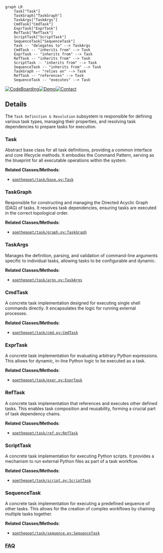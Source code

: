 ```mermaid
graph LR
    Task["Task"]
    TaskGraph["TaskGraph"]
    TaskArgs["TaskArgs"]
    CmdTask["CmdTask"]
    ExprTask["ExprTask"]
    RefTask["RefTask"]
    ScriptTask["ScriptTask"]
    SequenceTask["SequenceTask"]
    Task -- "delegates to" --> TaskArgs
    CmdTask -- "inherits from" --> Task
    ExprTask -- "inherits from" --> Task
    RefTask -- "inherits from" --> Task
    ScriptTask -- "inherits from" --> Task
    SequenceTask -- "inherits from" --> Task
    TaskGraph -- "relies on" --> Task
    RefTask -- "references" --> Task
    SequenceTask -- "executes" --> Task
```

[![CodeBoarding](https://img.shields.io/badge/Generated%20by-CodeBoarding-9cf?style=flat-square)](https://github.com/CodeBoarding/GeneratedOnBoardings)[![Demo](https://img.shields.io/badge/Try%20our-Demo-blue?style=flat-square)](https://www.codeboarding.org/demo)[![Contact](https://img.shields.io/badge/Contact%20us%20-%20contact@codeboarding.org-lightgrey?style=flat-square)](mailto:contact@codeboarding.org)

## Details

The `Task Definition & Resolution` subsystem is responsible for defining various task types, managing their properties, and resolving task dependencies to prepare tasks for execution.

### Task
Abstract base class for all task definitions, providing a common interface and core lifecycle methods. It embodies the Command Pattern, serving as the blueprint for all executable operations within the system.


**Related Classes/Methods**:

- <a href="https://github.com/nat-n/poethepoet/blob/main/poethepoet/task/base.py" target="_blank" rel="noopener noreferrer">`poethepoet/task/base.py:Task`</a>


### TaskGraph
Responsible for constructing and managing the Directed Acyclic Graph (DAG) of tasks. It resolves task dependencies, ensuring tasks are executed in the correct topological order.


**Related Classes/Methods**:

- <a href="https://github.com/nat-n/poethepoet/blob/main/poethepoet/task/graph.py" target="_blank" rel="noopener noreferrer">`poethepoet/task/graph.py:TaskGraph`</a>


### TaskArgs
Manages the definition, parsing, and validation of command-line arguments specific to individual tasks, allowing tasks to be configurable and dynamic.


**Related Classes/Methods**:

- <a href="https://github.com/nat-n/poethepoet/blob/main/poethepoet/task/args.py" target="_blank" rel="noopener noreferrer">`poethepoet/task/args.py:TaskArgs`</a>


### CmdTask
A concrete task implementation designed for executing single shell commands directly. It encapsulates the logic for running external processes.


**Related Classes/Methods**:

- <a href="https://github.com/nat-n/poethepoet/blob/main/poethepoet/task/cmd.py" target="_blank" rel="noopener noreferrer">`poethepoet/task/cmd.py:CmdTask`</a>


### ExprTask
A concrete task implementation for evaluating arbitrary Python expressions. This allows for dynamic, in-line Python logic to be executed as a task.


**Related Classes/Methods**:

- <a href="https://github.com/nat-n/poethepoet/blob/main/poethepoet/task/expr.py" target="_blank" rel="noopener noreferrer">`poethepoet/task/expr.py:ExprTask`</a>


### RefTask
A concrete task implementation that references and executes other defined tasks. This enables task composition and reusability, forming a crucial part of task dependency chains.


**Related Classes/Methods**:

- <a href="https://github.com/nat-n/poethepoet/blob/main/poethepoet/task/ref.py" target="_blank" rel="noopener noreferrer">`poethepoet/task/ref.py:RefTask`</a>


### ScriptTask
A concrete task implementation for executing Python scripts. It provides a mechanism to run external Python files as part of a task workflow.


**Related Classes/Methods**:

- <a href="https://github.com/nat-n/poethepoet/blob/main/poethepoet/task/script.py" target="_blank" rel="noopener noreferrer">`poethepoet/task/script.py:ScriptTask`</a>


### SequenceTask
A concrete task implementation for executing a predefined sequence of other tasks. This allows for the creation of complex workflows by chaining multiple tasks together.


**Related Classes/Methods**:

- <a href="https://github.com/nat-n/poethepoet/blob/main/poethepoet/task/sequence.py" target="_blank" rel="noopener noreferrer">`poethepoet/task/sequence.py:SequenceTask`</a>




### [FAQ](https://github.com/CodeBoarding/GeneratedOnBoardings/tree/main?tab=readme-ov-file#faq)